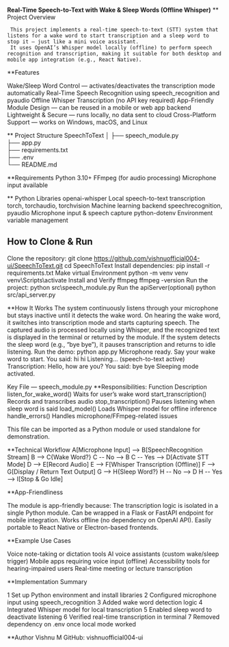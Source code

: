 ****Real-Time Speech-to-Text with Wake & Sleep Words (Offline Whisper)****
** Project Overview
      
     This project implements a real-time speech-to-text (STT) system that listens for a wake word to start transcription and a sleep word to stop it — just like a mini voice assistant.
     It uses OpenAI’s Whisper model locally (offline) to perform speech recognition and transcription, making it suitable for both desktop and mobile app integration (e.g., React Native).

**Features

  Wake/Sleep Word Control — activates/deactivates the transcription mode automatically
  Real-Time Speech Recognition using speech_recognition and pyaudio
  Offline Whisper Transcription (no API key required)
  App-Friendly Module Design — can be reused in a mobile or web app backend
  Lightweight & Secure — runs locally, no data sent to cloud
  Cross-Platform Support — works on Windows, macOS, and Linux

** Project Structure
SpeechToText
│
├── speech_module.py       
├── app.py                 
├── requirements.txt       
├── .env                   
└── README.md             

**Requirements
   Python 3.10+
   FFmpeg (for audio processing)
   Microphone input available

** Python Libraries
openai-whisper	                Local speech-to-text transcription
torch, torchaudio, torchvision	Machine learning backend
speechrecognition, pyaudio	Microphone input & speech capture
python-dotenv	                Environment variable management

## How to Clone & Run

Clone the repository:
    git clone https://github.com/vishnuofficial004-ui/SpeechToText.git
    cd SpeechToText
Install dependencies:
    pip install -r requirements.txt
Make virtual Environment
    python -m venv venv
    venv\Scripts\activate
Install and Verify ffmpeg
    ffmpeg -version
Run the project:
    python src\speech_module.py
Run the apiServer(optional)
    python src/api_server.py

**How It Works
   The system continuously listens through your microphone but stays inactive until it detects the wake word.
    On hearing the wake word, it switches into transcription mode and starts capturing speech.
    The captured audio is processed locally using Whisper, and the recognized text is displayed in the terminal or returned by the module.
    If the system detects the sleep word (e.g., “bye bye”), it pauses transcription and returns to idle listening.
    Run the demo: python app.py
    Microphone ready. Say your wake word to start.
    You said: hi hi
    Listening... (speech-to-text active)
    Transcription: Hello, how are you?
    You said: bye bye
    Sleeping mode activated.

 Key File — speech_module.py
**Responsibilities:
Function	Description
listen_for_wake_word()	Waits for user’s wake word
start_transcription()	Records and transcribes audio
stop_transcription()	Pauses listening when sleep word is said
load_model()	Loads Whisper model for offline inference
handle_errors()	Handles microphone/FFmpeg-related issues

This file can be imported as a Python module or used standalone for demonstration.

**Technical Workflow
    A[Microphone Input] --> B[SpeechRecognition Stream]
    B --> C{Wake Word?}
    C -- No --> B
    C -- Yes --> D[Activate STT Mode]
    D --> E[Record Audio]
    E --> F[Whisper Transcription (Offline)]
    F --> G[Display / Return Text Output]
    G --> H{Sleep Word?}
    H -- No --> D
    H -- Yes --> I[Stop & Go Idle]

**App-Friendliness

  The module is app-friendly because:
  The transcription logic is isolated in a single Python module.
  Can be wrapped in a Flask or FastAPI endpoint for mobile integration.
  Works offline (no dependency on OpenAI API).
  Easily portable to React Native or Electron-based frontends.

**Example Use Cases

   Voice note-taking or dictation tools
   AI voice assistants (custom wake/sleep trigger)
   Mobile apps requiring voice input (offline)
   Accessibility tools for hearing-impaired users
   Real-time meeting or lecture transcription

**Implementation Summary

1️  Set up Python environment and install libraries
2️  Configured microphone input using speech_recognition
3️  Added wake word detection logic
4️  Integrated Whisper model for local transcription
5️  Enabled sleep word to deactivate listening
6️  Verified real-time transcription in terminal
7  Removed dependency on .env once local mode worked


**Author
  Vishnu M
  GitHub: vishnuofficial004-ui


